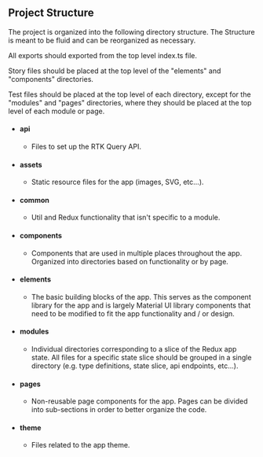## Project Structure

The project is organized into the following directory structure. The Structure
is meant to be fluid and can be reorganized as necessary.

All exports should exported from the top level index.ts file.

Story files should be placed at the top level of the "elements" and "components"
directories.

Test files should be placed at the top level of each directory, except for
the "modules" and "pages" directories, where they should be placed at the top
level of each module or page.

- #### api

  - Files to set up the RTK Query API.

- #### assets

  - Static resource files for the app (images, SVG, etc...).

- #### common

  - Util and Redux functionality that isn't specific to a module.

- #### components

  - Components that are used in multiple places throughout the app. Organized into
    directories based on functionality or by page.

- #### elements

  - The basic building blocks of the app. This serves as the component library for
    the app and is largely Material UI library components that need to be modified
    to fit the app functionality and / or design.

- #### modules

  - Individual directories corresponding to a slice of the Redux app state.
    All files for a specific state slice should be grouped in a single directory
    (e.g. type definitions, state slice, api endpoints, etc...).

- #### pages

  - Non-reusable page components for the app. Pages can be divided into
    sub-sections in order to better organize the code.

- #### theme

  - Files related to the app theme.
